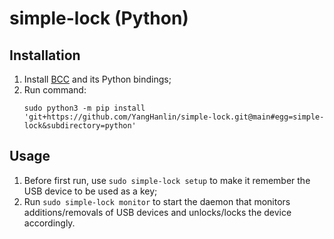 # simple-lock (Python)

## Installation

1. Install [BCC](https://github.com/iovisor/bcc) and its Python bindings;
2. Run command:
   ```
   sudo python3 -m pip install 'git+https://github.com/YangHanlin/simple-lock.git@main#egg=simple-lock&subdirectory=python'
   ```

## Usage

1. Before first run, use `sudo simple-lock setup` to make it remember the USB device to be used as a key;
2. Run `sudo simple-lock monitor` to start the daemon that monitors additions/removals of USB devices and unlocks/locks the device accordingly.
